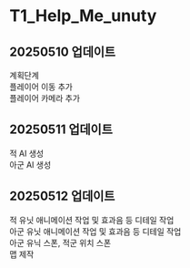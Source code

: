 # T1_Help_Me_unuty  

## 20250510 업데이트  
계획단계  
플레이어 이동 추가  
플레이어 카메라 추가  

## 20250511 업데이트  
적 AI 생성  
아군 AI 생성  

## 20250512 업데이트  
적 유닛 애니메이션 작업 및 효과음 등 디테일 작업  
아군 유닛 애니메이션 작업 및 효과음 등 디테일 작업  
아군 유닉 스폰, 적군 위치 스폰  
맵 제작  
